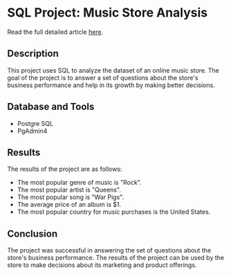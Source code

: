 # SQL Project: Music Store Analysis

Read the full detailed article <a href="https://avishek-choudhary.github.io/projects/Music%20Store.html">here</a>.

## Description

This project uses SQL to analyze the dataset of an online music store. The goal of the project is to answer a set of questions about the store's business performance and help in its growth by making better decisions.

## Database and Tools

- Postgre SQL
- PgAdmin4

## Results

The results of the project are as follows:

- The most popular genre of music is "Rock".
- The most popular artist is "Queens".
- The most popular song is "War Pigs".
- The average price of an album is $1.
- The most popular country for music purchases is the United States.

## Conclusion

The project was successful in answering the set of questions about the store's business performance. The results of the project can be used by the store to make decisions about its marketing and product offerings.
